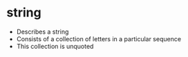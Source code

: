# string
+ Describes a string
+ Consists of a collection of letters in a particular sequence
+ This collection is unquoted
